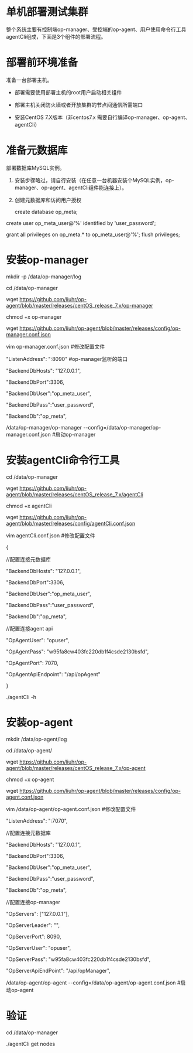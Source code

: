 # 单机部署测试集群
整个系统主要有控制端op-manager、受控端的op-agent、用户使用命令行工具agentCli组成，下面是3个组件的部署流程。

# 部署前环境准备
准备一台部署主机。
* 部署需要使用部署主机的root用户启动相关组件
  
* 部署主机关闭防火墙或者开放集群的节点间通信所需端口

* 安装CentOS 7.X版本（非centos7.x 需要自行编译op-manager、op-agent、agentCli）


# 准备元数据库
部署数据库MySQL实例。
1. 安装步骤略过，请自行安装（在任意一台机器安装个MySQL实例，op-manager、op-agent、agentCli组件能连接上）。

2. 创建元数据库和访问用户授权 
   
   create database op_meta;

create user op_meta_user@'%' identified by 'user_password';

grant all privileges on op_meta.* to op_meta_user@'%';
flush privileges;

# 安装op-manager
mkdir -p /data/op-manager/log

cd /data/op-manager

wget https://github.com/liuhr/op-agent/blob/master/releases/centOS_release_7.x/op-manager

chmod +x op-manager

wget https://github.com/liuhr/op-agent/blob/master/releases/config/op-manager.conf.json

vim op-manager.conf.json #修改配置文件

"ListenAddress": ":8090" #op-manager监听的端口

"BackendDbHosts": "127.0.0.1",

"BackendDbPort":3306,

"BackendDbUser":"op_meta_user",

"BackendDbPass":"user_password",

"BackendDb":"op_meta",

/data/op-manager/op-manager --config=/data/op-manager/op-manager.conf.json  #启动op-manager

# 安装agentCli命令行工具
cd /data/op-manager

wget https://github.com/liuhr/op-agent/blob/master/releases/centOS_release_7.x/agentCli

chmod +x agentCli

wget https://github.com/liuhr/op-agent/blob/master/releases/config/agentCli.conf.json

vim agentCli.conf.json #修改配置文件

{

//配置连接元数据库

"BackendDbHosts": "127.0.0.1",

"BackendDbPort":3306,

"BackendDbUser":"op_meta_user",

"BackendDbPass":"user_password",

"BackendDb":"op_meta",

//配置连接agent api

"OpAgentUser": "opuser",

"OpAgentPass": "w95fa8cw403fc220db1f4csde2130bsfd",

"OpAgentPort": 7070,

"OpAgentApiEndpoint": "/api/opAgent"

}

./agentCli -h

# 安装op-agent

mkdir /data/op-agent/log

cd /data/op-agent/

wget https://github.com/liuhr/op-agent/blob/master/releases/centOS_release_7.x/op-agent

chmod +x op-agent

wget https://github.com/liuhr/op-agent/blob/master/releases/config/op-agent.conf.json

vim /data/op-agent/op-agent.conf.json #修改配置文件

"ListenAddress": ":7070",

//配置连接元数据库

"BackendDbHosts": "127.0.0.1",

"BackendDbPort":3306,

"BackendDbUser":"op_meta_user",

"BackendDbPass":"user_password",

"BackendDb":"op_meta",

//配置连接op-manager

"OpServers": ["127.0.0.1"],

"OpServerLeader": "",

"OpServerPort": 8090,

"OpServerUser": "opuser",

"OpServerPass": "w95fa8cw403fc220db1f4csde2130bsfd",

"OpServerApiEndPoint": "/api/opManager",

/data/op-agent/op-agent --config=/data/op-agent/op-agent.conf.json  #启动op-agent


# 验证
cd /data/op-manager

./agentCli get nodes
